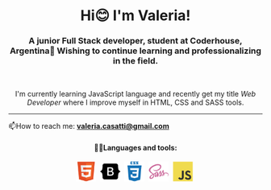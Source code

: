 <h1 align="center">Hi😊 I'm Valeria!</h1>
<h3 align="center">A junior Full Stack developer, student at Coderhouse, Argentina💙 Wishing to continue learning and professionalizing in the field.</h3>
<br>
<p align="center">I'm currently learning JavaScript language and recently get my title <em>Web Developer</em> where I improve myself in HTML, CSS and SASS tools.</p>

---
📫How to reach me: **valeria.casatti@gmail.com**

<div align="center">
  <h4>🏋🏻Languages and tools:</h4>
  <div>
    <img src="https://github.com/devicons/devicon/blob/master/icons/html5/html5-original.svg" title="HTML5" alt="HTML" widht="40" height="40"/>&nbsp;
    <img src="https://github.com/devicons/devicon/blob/master/icons/bootstrap/bootstrap-plain.svg" title="Bootstrap" alt="Bootstrap" widht="40" height="40"/>&nbsp;
    <img src="https://github.com/devicons/devicon/blob/master/icons/css3/css3-plain-wordmark.svg" title="CSS3" alt="CSS" widht="40" height="40"/>&nbsp;
    <img src="https://github.com/devicons/devicon/blob/master/icons/sass/sass-original.svg" title="SASS" alt="SASS" widht="40" height="40"/>&nbsp;
    <img src="https://github.com/devicons/devicon/blob/master/icons/javascript/javascript-original.svg" title="JavaScript" alt="JS" widht="40" height="40"/>&nbsp;
    
  </div>
</div>
    
  


<!--
**valeriacasatti/valeriacasatti** is a ✨ _special_ ✨ repository because its `README.md` (this file) appears on your GitHub profile.

Here are some ideas to get you started:

- 🔭 I’m currently working on ...
- 🌱 I’m currently learning ...
- 👯 I’m looking to collaborate on ...
- 🤔 I’m looking for help with ...
- 💬 Ask me about ...
- 📫 How to reach me: ...
- 😄 Pronouns: ...
- ⚡ Fun fact: ...
-->
